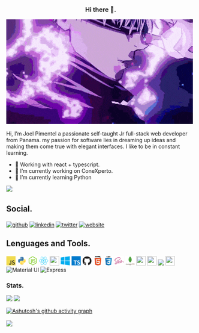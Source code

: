### <p align="center"> Hi there 👋.</p>

![Readme](./gojo-gif-3.gif)

Hi, I’m Joel Pimentel a passionate self-taught Jr full-stack web developer from Panama.
my passion for software lies in dreaming up ideas and making them come true with elegant interfaces.
I like to be in constant learning.

- 🔨 Working with react + typescript.
- 🔭 I’m currently working on ConeXperto.
- 🌱 I’m currently learning Python

<a  href="https://www.github.com/jd-apprentice" target="_blank" rel="noreferrer"><img
 src="https://img.shields.io/github/followers/Joeldev1021?logo=github&style=for-the-badge&color=6366f1&labelColor=1c1917" /></a>

## <p >Social.</p>

[<img src='https://cdn.jsdelivr.net/npm/simple-icons@3.0.1/icons/github.svg' alt='github' height='40'>](https://github.com/Joel-Hendrix1021) [<img src='https://cdn.jsdelivr.net/npm/simple-icons@3.0.1/icons/linkedin.svg' alt='linkedin' height='40'>](https://www.linkedin.com/in/https://www.linkedin.com/in/joel-pimentel-b0a933201//) [<img src='https://cdn.jsdelivr.net/npm/simple-icons@3.0.1/icons/twitter.svg' alt='twitter' height='40'>](https://twitter.com/https://twitter.com/joeldev10211) [<img src='https://cdn.jsdelivr.net/npm/simple-icons@3.0.1/icons/icloud.svg' alt='website' height='40'>](https://twitter.com/joeldev10211)

## <p >Lenguages and Tools. </p>

<p>
<img src="https://raw.githubusercontent.com/devicons/devicon/master/icons/javascript/javascript-original.svg" width="25px" height="25px"/>
<img src="https://raw.githubusercontent.com/devicons/devicon/master/icons/python/python-original.svg" width="25px" height="25px"/>
<img src="https://raw.githubusercontent.com/devicons/devicon/master/icons/nodejs/nodejs-original.svg" width="25px" height="25px"/>
<img src="https://raw.githubusercontent.com/devicons/devicon/master/icons/react/react-original.svg" width="25px" height="25px"/>
 <img src="https://cdn.worldvectorlogo.com/logos/redux.svg" width="25px" height="25px"/>
<img src="https://raw.githubusercontent.com/devicons/devicon/master/icons/windows8/windows8-original.svg" width="25px" height="25px"/>
<img src="https://raw.githubusercontent.com/devicons/devicon/master/icons/typescript/typescript-original.svg" width="25px" height="25px"/>
<img src="https://raw.githubusercontent.com/devicons/devicon/master/icons/github/github-original.svg" width="25px" height="25px"/>
<img  src="https://raw.githubusercontent.com/github/explore/80688e429a7d4ef2fca1e82350fe8e3517d3494d/topics/html/html.png" width="25px" height="25px"/>
<img src="https://raw.githubusercontent.com/github/explore/80688e429a7d4ef2fca1e82350fe8e3517d3494d/topics/css/css.png" width="25px" height="25px" />
<img src="https://raw.githubusercontent.com/github/explore/80688e429a7d4ef2fca1e82350fe8e3517d3494d/topics/sass/sass.png" width="25px" height="25px"/>
<img src="https://raw.githubusercontent.com/devicons/devicon/master/icons/mongodb/mongodb-original-wordmark.svg" width="25px" height="25px" />
<img src="https://www.vectorlogo.zone/logos/getpostman/getpostman-icon.svg" width="25px" height="25px" />
<img src="https://www.vectorlogo.zone/logos/git-scm/git-scm-icon.svg" width="25px" height="25px"/> 
<img src="https://seeklogo.com/images/T/tailwind-css-logo-5AD4175897-seeklogo.com.png" width="25px" /> 
<img src="https://cdn.worldvectorlogo.com/logos/bootstrap-4.svg" width="25px" height="25px"/>
<img src="https://raw.githubusercontent.com/danielcranney/readme-generator/main/public/icons/skills/materialui-colored.svg" alt="Material UI" width="25px" height="25px" />
<img src="https://raw.githubusercontent.com/danielcranney/readme-generator/main/public/icons/skills/express-colored.svg" alt="Express" width="25px" height="25px" />

</p>

### <p >Stats. </p>

<div display="flex">
<img  src="https://github-readme-stats.vercel.app/api?username=Joeldev1021&show_icons=true"/>
<img src="http://github-readme-streak-stats.herokuapp.com?user=Joeldev1021&theme=black-ice&date_format=M%20j%5B%2C%20Y%5D" />
</div>

[![Ashutosh's github activity graph](https://activity-graph.herokuapp.com/graph?username=Joeldev1021&bg_color=121212&color=5094f9&line=5094f0&point=ffffff&area=true&hide_border=true)](https://github.com/ashutosh00710/github-readme-activity-graph)

<p >
<img align="center" src="https://github-profile-trophy.vercel.app/?username=Joeldev1021"/>
 </p>
</p>
